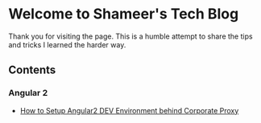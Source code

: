 # Welcome to Shameer's Tech Blog

Thank you for visiting the page. This is a humble attempt to share the tips and tricks I learned the harder way.

## Contents

### Angular 2
* [How to Setup Angular2 DEV Environment behind Corporate Proxy](https://github.com/shameerkc/techblog/blob/master/Angular2_Setting_Up_Behind_Corporate_Firewall.md)

